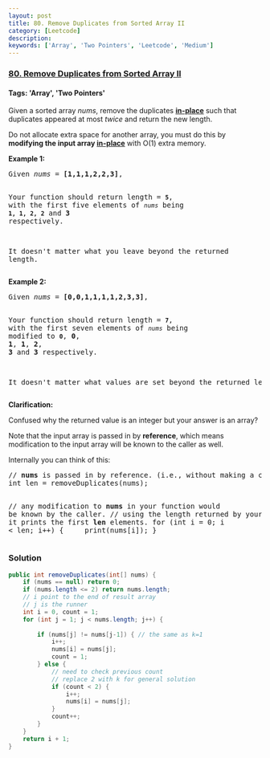 ```yaml
---
layout: post
title: 80. Remove Duplicates from Sorted Array II
category: [Leetcode]
description: 
keywords: ['Array', 'Two Pointers', 'Leetcode', 'Medium']
---
```

### [80. Remove Duplicates from Sorted Array II](https://leetcode.com/problems/remove-duplicates-from-sorted-array-ii)

#### Tags: 'Array', 'Two Pointers'

<div class="content__u3I1 question-content__JfgR"><div><p>Given a sorted array <em>nums</em>, remove the duplicates <a href="https://en.wikipedia.org/wiki/In-place_algorithm" target="_blank"><strong>in-place</strong></a> such that duplicates appeared at most <em>twice</em> and return the new length.</p>
<p>Do not allocate extra space for another array, you must do this by <strong>modifying the input array <a href="https://en.wikipedia.org/wiki/In-place_algorithm" target="_blank">in-place</a></strong> with O(1) extra memory.</p>
<p><strong>Example 1:</strong></p>
<pre>Given <em>nums</em> = <strong>[1,1,1,2,2,3]</strong>,

Your function should return length = <strong><code>5</code></strong>, with the first five elements of <em><code>nums</code></em> being <strong><code>1, 1, 2, 2</code></strong> and <strong>3</strong> respectively.

It doesn't matter what you leave beyond the returned length.</pre>
<p><strong>Example 2:</strong></p>
<pre>Given <em>nums</em> = <strong>[0,0,1,1,1,1,2,3,3]</strong>,

Your function should return length = <strong><code>7</code></strong>, with the first seven elements of <em><code>nums</code></em> being modified to <strong><code>0</code></strong>, <strong>0</strong>, <strong>1</strong>, <strong>1</strong>, <strong>2</strong>, <strong>3</strong> and <strong>3</strong> respectively.

It doesn't matter what values are set beyond the returned length.
</pre>
<p><strong>Clarification:</strong></p>
<p>Confused why the returned value is an integer but your answer is an array?</p>
<p>Note that the input array is passed in by <strong>reference</strong>, which means modification to the input array will be known to the caller as well.</p>
<p>Internally you can think of this:</p>
<pre>// <strong>nums</strong> is passed in by reference. (i.e., without making a copy)
int len = removeDuplicates(nums);

// any modification to <strong>nums</strong> in your function would be known by the caller.
// using the length returned by your function, it prints the first <strong>len</strong> elements.
for (int i = 0; i &lt; len; i++) {
    print(nums[i]);
}
</pre>
</div></div>

### Solution
```java
public int removeDuplicates(int[] nums) {
    if (nums == null) return 0;
    if (nums.length <= 2) return nums.length;
    // i point to the end of result array
    // j is the runner
    int i = 0, count = 1; 
    for (int j = 1; j < nums.length; j++) {
        
        if (nums[j] != nums[j-1]) { // the same as k=1
            i++;
            nums[i] = nums[j];
            count = 1;
        } else {
            // need to check previous count
            // replace 2 with k for general solution
            if (count < 2) { 
                i++;
                nums[i] = nums[j];
            }
            count++;
        }
    }
    return i + 1;
}
```